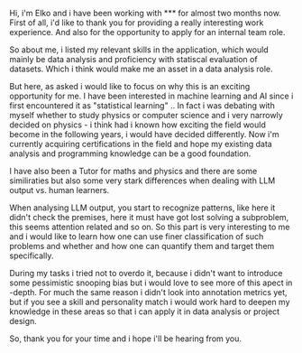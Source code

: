 Hi, i'm Elko and i have been working with *** for almost two months now.
First of all, i'd like to thank you for providing a really interesting work experience.
And also for the opportunity to apply for an internal team role.

So about me, i listed my  relevant skills in the application, which would mainly be data analysis and
proficiency with statiscal evaluation of datasets. 
Which i think would make me an asset in a data analysis role.

But here, as asked i would like to focus on why this is an exciting opportunity for me.
I have been interested in machine learning and AI since i first encountered it as  "statistical learning" ..
In fact i was debating with myself whether to study physics or computer science and i very narrowly
decided on physics - i think had i known how exciting the field would become in the following years, i would 
have decided differently.
Now i'm currently acquiring certifications in the field and hope my existing data analysis and programming
knowledge can be a good foundation.

I have also been a Tutor for maths and physics and there are some similiraties but also some very stark differences 
when dealing with LLM output vs.  human learners.

When analysing LLM output, you start to recognize patterns, like here it didn't check the premises,
here it must have got lost solving a subproblem, this seems attention related and so on.
So this part is very interesting to me and i would like to learn how one can use finer classification of such problems
and whether and how one can quantify them and target them specifically.

During my tasks i tried not to overdo it, because i didn't want to introduce some pessimistic snooping bias but i would love to see
more of this apect in -depth. For much the same reason i didn't look into annotation metrics yet, but if you see a skill and personality match
i would work hard to deepen my knowledge in these areas so that i can apply it in data analysis or project design.

So, thank you for your time and i hope i'll be hearing from you.


